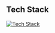 ## Tech Stack
[![Tech Stack](https://skillicons.dev/icons?i=react,threejs)](https://skillicons.dev)
